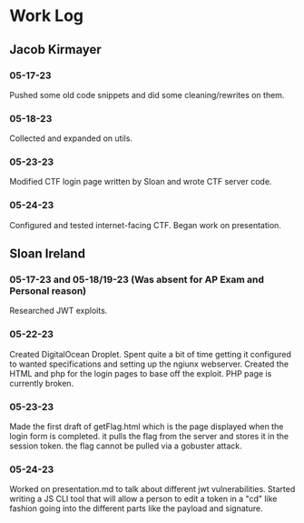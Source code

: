 # Work Log

## Jacob Kirmayer

### 05-17-23

Pushed some old code snippets and did some cleaning/rewrites on them.

### 05-18-23

Collected and expanded on utils.

### 05-23-23

Modified CTF login page written by Sloan and wrote CTF server code.

### 05-24-23

Configured and tested internet-facing CTF.
Began work on presentation.


## Sloan Ireland

### 05-17-23 and 05-18/19-23 (Was absent for AP Exam and Personal reason)

Researched JWT exploits.

### 05-22-23

Created DigitalOcean Droplet. Spent quite a bit of time getting it configured to wanted specifications and setting up the ngiunx webserver. Created the HTML and php for the login pages to base off the exploit. PHP page is currently broken. 

### 05-23-23 
Made the first draft of getFlag.html which is the page displayed when the login form is completed. it pulls the flag from the server and stores it in the session token. the flag cannot be pulled via a gobuster attack. 

### 05-24-23

Worked on presentation.md to talk about different jwt vulnerabilities. Started writing a JS CLI tool that will allow a person to edit a token in a "cd" like fashion going into the different parts like the payload and signature. 
